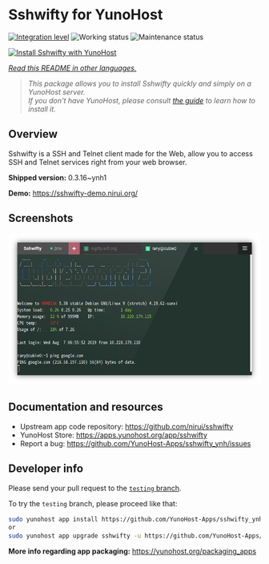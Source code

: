 <!--
N.B.: This README was automatically generated by <https://github.com/YunoHost/apps/tree/master/tools/readme_generator>
It shall NOT be edited by hand.
-->

# Sshwifty for YunoHost

[![Integration level](https://apps.yunohost.org/badge/integration/sshwifty)](https://ci-apps.yunohost.org/ci/apps/sshwifty/)
![Working status](https://apps.yunohost.org/badge/state/sshwifty)
![Maintenance status](https://apps.yunohost.org/badge/maintained/sshwifty)

[![Install Sshwifty with YunoHost](https://install-app.yunohost.org/install-with-yunohost.svg)](https://install-app.yunohost.org/?app=sshwifty)

*[Read this README in other languages.](./ALL_README.md)*

> *This package allows you to install Sshwifty quickly and simply on a YunoHost server.*  
> *If you don't have YunoHost, please consult [the guide](https://yunohost.org/install) to learn how to install it.*

## Overview

Sshwifty is a SSH and Telnet client made for the Web, allow you to access SSH and Telnet services right from your web browser.

**Shipped version:** 0.3.16~ynh1

**Demo:** <https://sshwifty-demo.nirui.org/>

## Screenshots

![Screenshot of Sshwifty](./doc/screenshots/Screenshot.png)

## Documentation and resources

- Upstream app code repository: <https://github.com/nirui/sshwifty>
- YunoHost Store: <https://apps.yunohost.org/app/sshwifty>
- Report a bug: <https://github.com/YunoHost-Apps/sshwifty_ynh/issues>

## Developer info

Please send your pull request to the [`testing` branch](https://github.com/YunoHost-Apps/sshwifty_ynh/tree/testing).

To try the `testing` branch, please proceed like that:

```bash
sudo yunohost app install https://github.com/YunoHost-Apps/sshwifty_ynh/tree/testing --debug
or
sudo yunohost app upgrade sshwifty -u https://github.com/YunoHost-Apps/sshwifty_ynh/tree/testing --debug
```

**More info regarding app packaging:** <https://yunohost.org/packaging_apps>
